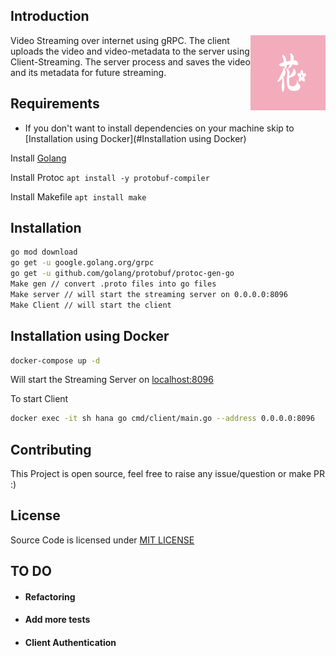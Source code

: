 ## Introduction
<img align="right" width="120" height="120" src="logo.png" alt="icon">


Video Streaming over internet using gRPC.
The client uploads the video and video-metadata to the server using Client-Streaming.
The server process and saves the video and its metadata for future streaming.



## Requirements

* If you don't want to install dependencies on your machine skip to [Installation using Docker](#Installation using Docker)

Install [Golang](https://go.dev/doc/install)

Install Protoc ```apt install -y protobuf-compiler```

Install Makefile ```apt install make```


## Installation

```bash
go mod download
go get -u google.golang.org/grpc
go get -u github.com/golang/protobuf/protoc-gen-go
Make gen // convert .proto files into go files
Make server // will start the streaming server on 0.0.0.0:8096
Make Client // will start the client
```

## Installation using Docker

```bash
docker-compose up -d
```
Will start the Streaming Server on [localhost:8096](http://localhost:8096)

To start Client

```bash
docker exec -it sh hana go cmd/client/main.go --address 0.0.0.0:8096
```

## Contributing
This Project is open source, feel free to raise any issue/question or make PR :)

## License

Source Code is licensed under [MIT LICENSE](./LICENSE)


## TO DO
- #### Refactoring
- #### Add more tests
- #### Client Authentication